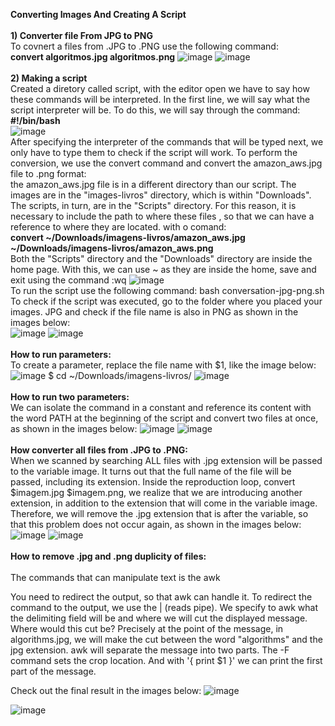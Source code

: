 <b> Converting Images And Creating A Script</b>
<br>
<br>
<b> 1) Converter file From JPG to PNG</b>
</br>
To covnert a files from .JPG to .PNG use the following command:
   <br>
   <b> convert algoritmos.jpg algoritmos.png</b>
![image](https://github.com/andregomesrocha/script-by-Alura/assets/84783787/b97ccf96-67e2-4588-885c-cb1003e5bbe0)
![image](https://github.com/andregomesrocha/script-by-Alura/assets/84783787/8c4d44e4-7adb-4add-a606-5ece2e8d2a95)
<br>
<br>
<b> 2) Making a script</b>
<br>
Created a diretory called script, with the editor open we have to say how these commands will be interpreted. In the first line, we will say what the script interpreter will be. To do this, we will say through the command:
<br>
<b>#!/bin/bash</b>
<br>
![image](https://github.com/andregomesrocha/script-by-Alura/assets/84783787/e90a4ff5-7edb-45fb-a316-01982ae19986)
<br>
After specifying the interpreter of the commands that will be typed next, we only have to type them to check if the script will work. To perform the conversion, we use the convert command and convert the amazon_aws.jpg file to .png format:
<br>
the amazon_aws.jpg file is in a different directory than our script. The images are in the "images-livros" directory, which is within "Downloads". The scripts, in turn, are in the "Scripts" directory. For this reason, it is necessary to include the path to where these files , so that we can have a reference to where they are located.
with o comand:
<br>
<b>convert ~/Downloads/imagens-livros/amazon_aws.jpg ~/Downloads/imagens-livros/amazon_aws.png</b>
<br>
Both the "Scripts" directory and the "Downloads" directory are inside the home page. With this, we can use ~ as they are inside the home, save and exit using the command :wq
![image](https://github.com/andregomesrocha/script-by-Alura/assets/84783787/e69fd537-8cb4-4a5d-aff6-726313e1f809)
<br>
To run the script use the following command:
bash conversation-jpg-png.sh
To check if the script was executed, go to the folder where you placed your images. JPG and check if the file name is also in PNG as shown in the images below:
<br>
![image](https://github.com/andregomesrocha/script-by-Alura/assets/84783787/0fe83aad-ecba-400c-be78-701bdb926fce)
![image](https://github.com/andregomesrocha/script-by-Alura/assets/84783787/95314900-40b9-4df6-a6b1-550864d2705c)
<br>
<br>
<b>How to run parameters:</b>
<br>
To create a parameter, replace the file name with $1, like the image below:
![image](https://github.com/andregomesrocha/script-by-Alura/assets/84783787/1be154e7-56e9-4cbc-bea4-4358ab113410)
$ cd ~/Downloads/imagens-livros/
![image](https://github.com/andregomesrocha/script-by-Alura/assets/84783787/806da8c6-22fb-4946-992f-ba02284e5dac)
<br>
<br>
<b>How to run two parameters:</b>
<br>
We can isolate the command in a constant and reference its content with the word PATH at the beginning of the script and convert two files at once, as shown in the images below:
![image](https://github.com/andregomesrocha/script-by-Alura/assets/84783787/8f6277be-0316-4b71-a7e1-8ca65c5b8c6b)
![image](https://github.com/andregomesrocha/script-by-Alura/assets/84783787/2e31bc79-aa23-430e-9189-a4e26a605a88)
<br>
<br>
<b>How converter all files from .JPG to .PNG:</b>
<br>
When we scanned by searching ALL files with .jpg extension will be passed to the variable image. It turns out that the full name of the file will be passed, including its extension.
Inside the reproduction loop, convert $imagem.jpg $imagem.png, we realize that we are introducing another extension, in addition to the extension that will come in the variable image.
Therefore, we will remove the .jpg extension that is after the variable, so that this problem does not occur again, as shown in the images below:
![image](https://github.com/andregomesrocha/script-by-Alura/assets/84783787/84b1cc0d-c2ba-41ec-ac7f-3b1bb0f45939)
![image](https://github.com/andregomesrocha/script-by-Alura/assets/84783787/9e81d253-35c3-40c3-84de-53a8f0127ac5)
<br>
<br>
<b>How to remove .jpg and .png duplicity of files:</b>
<br>
<br>
The commands that can manipulate text is the awk

You need to redirect the output, so that awk can handle it. To redirect the command to the output, we use the | (reads pipe). We specify to awk what the delimiting field will be and where we will cut the displayed message.
Where would this cut be? Precisely at the point of the message, in algorithms.jpg, we will make the cut between the word "algorithms" and the jpg extension.
awk will separate the message into two parts. The -F command sets the crop location. And with '{ print $1 }' we can print the first part of the message.

Check out the final result in the images below:
![image](https://github.com/andregomesrocha/script-by-Alura/assets/84783787/6556fd7a-ca03-4fa1-ae4d-a754c4b24a15)

![image](https://github.com/andregomesrocha/script-by-Alura/assets/84783787/c7f6d39b-3563-43d9-9d9d-c26946fcda31)

